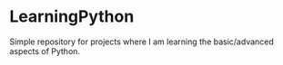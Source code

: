 # LearningPython
Simple repository for projects where I am learning the basic/advanced aspects of Python.
